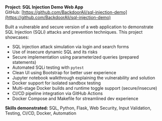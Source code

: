 **Project: SQL Injection Demo Web App**  
GitHub: [https://github.com/BackdoorAli/sql-injection-demo](https://github.com/BackdoorAli/sql-injection-demo)

Built a vulnerable and secure version of a web application to demonstrate SQL Injection (SQLi) attacks and prevention techniques. This project showcases:

- SQL injection attack simulation via login and search forms
- Use of insecure dynamic SQL and its risks
- Secure implementation using parameterized queries (prepared statements)
- Automated SQLi testing with `pytest`
- Clean UI using Bootstrap for better user experience
- Jupyter notebook walkthrough explaining the vulnerability and solution
- Docker support for isolated sandbox testing
- Multi-stage Docker builds and runtime toggle support (secure/insecure)
- CI/CD pipeline integration via GitHub Actions
- Docker Compose and Makefile for streamlined dev experience

**Skills demonstrated:** SQL, Python, Flask, Web Security, Input Validation, Testing, CI/CD, Docker, Automation
